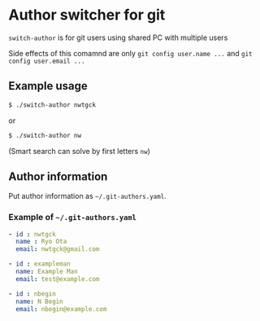 # Author switcher for git

`switch-author` is for git users using shared PC with multiple users

Side effects of this comamnd are only `git config user.name ...` and `git config user.email ...`

## Example usage

```bash
$ ./switch-author nwtgck
```

or

```bash
$ ./switch-author nw
```

(Smart search can solve by first letters `nw`)

## Author information

Put author information as `~/.git-authors.yaml`.

### Example of `~/.git-authors.yaml`

```yaml
- id : nwtgck
  name : Ryo Ota
  email: nwtgck@gmail.com

- id : exampleman
  name: Example Man
  email: test@example.com

- id : nbegin
  name: N Begin
  email: nbegin@example.com
```
